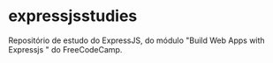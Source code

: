 # expressjsstudies
Repositório de estudo do ExpressJS, do módulo "Build Web Apps with Expressjs " do FreeCodeCamp.
